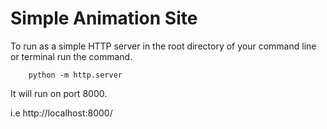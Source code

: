 # Simple Animation Site

To run as a simple HTTP server in the root directory of your command line or terminal run the command.

        python -m http.server

It will run on port 8000.

i.e http://localhost:8000/


